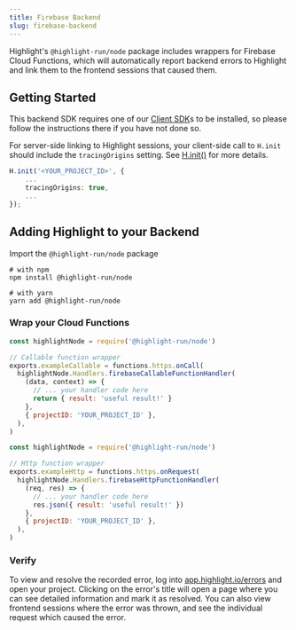 ```yaml
---
title: Firebase Backend
slug: firebase-backend
---
```


Highlight's `@highlight-run/node` package includes wrappers for Firebase Cloud Functions, which will automatically report backend errors to Highlight and link them to the frontend sessions that caused them.

## Getting Started

This backend SDK requires one of our [Client SDK](../1_overview.md#for-your-frontend)s to be installed, so please follow the instructions there if you have not done so.

For server-side linking to Highlight sessions, your client-side call to `H.init` should include the `tracingOrigins` setting. See [H.init()](../../sdk/nodejs.md#Hinit) for more details.

```typescript
H.init('<YOUR_PROJECT_ID>', {
    ...
    tracingOrigins: true,
    ...
});
```

## Adding Highlight to your Backend

Import the `@highlight-run/node` package

```shell
# with npm
npm install @highlight-run/node

# with yarn
yarn add @highlight-run/node
```

### Wrap your Cloud Functions

```javascript
const highlightNode = require('@highlight-run/node')

// Callable function wrapper
exports.exampleCallable = functions.https.onCall(
  highlightNode.Handlers.firebaseCallableFunctionHandler(
    (data, context) => {
      // ... your handler code here
      return { result: 'useful result!' }
    },
    { projectID: 'YOUR_PROJECT_ID' },
  ),
)
```

```javascript
const highlightNode = require('@highlight-run/node')

// Http function wrapper
exports.exampleHttp = functions.https.onRequest(
  highlightNode.Handlers.firebaseHttpFunctionHandler(
    (req, res) => {
      // ... your handler code here
      res.json({ result: 'useful result!' })
    },
    { projectID: 'YOUR_PROJECT_ID' },
  ),
)
```

### Verify

To view and resolve the recorded error, log into [app.highlight.io/errors](https://app.highlight.io/errors) and open your project. Clicking on the error's title will open a page where you can see detailed information and mark it as resolved. You can also view frontend sessions where the error was thrown, and see the individual request which caused the error.
